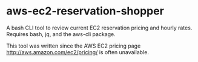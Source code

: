 # aws-ec2-reservation-shopper
A bash CLI tool to review current EC2 reservation pricing and hourly rates.
Requires bash, jq, and the aws-cli package.

This tool was written since the AWS EC2 pricing page http://aws.amazon.com/ec2/pricing/ is often unavailable.
